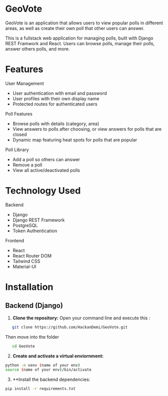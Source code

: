 # GeoVote
GeoVote is an application that allows users to view popular polls in different areas, as well as create their own poll that other users can answer. 

This is a fullstack web application for managing polls, built with Django REST Framwork and React. Users can browse polls, manage their polls, answer others polls, and more. 

# Features 
User Management 
- User authentication with email and password
- User profiles with their own display name
- Protected routes for authenticated users

Poll Features 
- Browse polls with details (category, area)
- View answers to polls after choosing, or view answers for polls that are closed
- Dynamic map featuring heat spots for polls that are popular

Poll Library 
- Add a poll so others can answer
- Remove a poll
- View all active/deactivated polls

# Technology Used
Backend
- Django
- Django REST Framework
- PostgreSQL
- Token Authentication 

Frontend 
- React
- React Router DOM
- Tailwind CSS
- Material-UI

# Installation

## Backend (Django)

1. **Clone the repository:**
Open your command line and execute this : 

```bash
   git clone https://github.com/HackanDemi/GeoVote.git
```

Then move into the folder
``` bash
   cd GeoVote
```

2. **Create and activate a virtual enviornment:**

``` bash
python -m venv (name of your env)
source (name of your env)/bin/activate
```

3. **Install the backend dependencies: 

``` bash
pip install -r requirements.txt
```